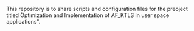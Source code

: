 This repository is to share scripts and configuration files for the preoject titled Öptimization and Implementation of AF_KTLS in user space applications".
